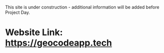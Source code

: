 This site is under construction - additional information will be added before Project Day.

# Website Link: https://geocodeapp.tech